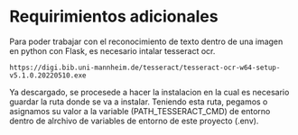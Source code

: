 # Requirimientos adicionales
Para poder trabajar con el reconocimiento de texto dentro de una imagen en python con Flask, es necesario intalar tesseract ocr.

`https://digi.bib.uni-mannheim.de/tesseract/tesseract-ocr-w64-setup-v5.1.0.20220510.exe`

Ya descargado, se procesede a hacer la instalacion en la cual es necesario guardar la ruta donde se va a instalar. Teniendo esta ruta, pegamos o asignamos su valor a la variable (PATH_TESSERACT_CMD) de entorno dentro de alrchivo de variables de entorno de este proyecto (.env).
